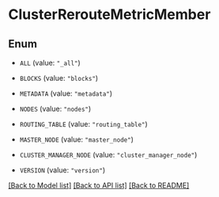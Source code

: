 # ClusterRerouteMetricMember

## Enum


* `ALL` (value: `"_all"`)

* `BLOCKS` (value: `"blocks"`)

* `METADATA` (value: `"metadata"`)

* `NODES` (value: `"nodes"`)

* `ROUTING_TABLE` (value: `"routing_table"`)

* `MASTER_NODE` (value: `"master_node"`)

* `CLUSTER_MANAGER_NODE` (value: `"cluster_manager_node"`)

* `VERSION` (value: `"version"`)


[[Back to Model list]](../README.md#documentation-for-models) [[Back to API list]](../README.md#documentation-for-api-endpoints) [[Back to README]](../README.md)


